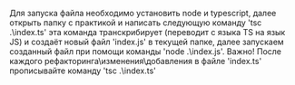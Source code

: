 Для запуска файла необходимо установить node и typescript, далее открыть папку с практикой и написать следующую команду 'tsc .\index.ts' эта команда транскрибирует (переводит с языка TS на язык JS) и создаёт новый файл 'index.js' в текущей папке, далее запускаем созданный файл при помощи команды 'node .\index.js'.
Важно! После каждого рефакторинга\изменения\добавления в файле 'index.ts' прописывайте команду 'tsc .\index.ts'